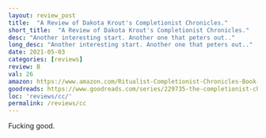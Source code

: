 ```yaml
---
layout: review_post
title:  "A Review of Dakota Krout's Completionist Chronicles."
short_title:  "A Review of Dakota Krout's Completionist Chronicles."
desc: "Another interesting start. Another one that peters out.."
long_desc: "Another interesting start. Another one that peters out.."
date: 2021-05-03
categories: [reviews]
review: B
val: 26
amazon: https://www.amazon.com/Ritualist-Completionist-Chronicles-Book-1-ebook/dp/B07B27XQLF
goodreads: https://www.goodreads.com/series/229735-the-completionist-chronicles
loc: 'reviews/cc/'
permalink: /reviews/cc
---
```


Fucking good.
